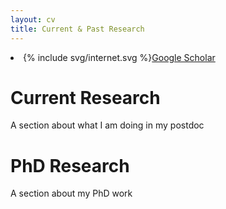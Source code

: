```yaml
---
layout: cv
title: Current & Past Research
---
```


<li><span class="li-icon">{% include svg/internet.svg %}</span><a href="https://scholar.google.com/citations?user=y0hBZP0AAAAJ&hl=en&oi=a">Google Scholar</a></li>

# Current Research

A section about what I am doing in my postdoc

# PhD Research

A section about my PhD work


